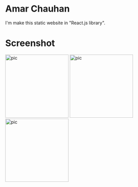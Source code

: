# Amar Chauhan
I'm make this static website in "React.js library".
# Screenshot

<img src="https://user-images.githubusercontent.com/63333015/145166107-88e35266-abfb-4476-80c9-4f1b1b38165e.png" alt="pic" width="200" />                                                                                                                                   
<img src="https://user-images.githubusercontent.com/63333015/145167009-6ca444bb-3e1f-4c09-8dfa-48c7b827435f.png" alt="pic" width="200" />
<img src="https://user-images.githubusercontent.com/63333015/145167713-b5adc710-c5b5-448f-82ff-d3c2d84db0ed.png" alt="pic" width="200" />
                                                                                                                                      




